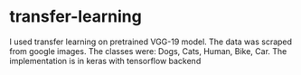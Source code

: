 # transfer-learning
I used transfer learning on pretrained VGG-19 model.
The data was scraped from google images.
The classes were:     Dogs, Cats, Human, Bike, Car.
The implementation is in keras with tensorflow backend
